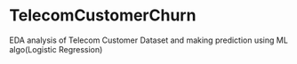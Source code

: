 # TelecomCustomerChurn
EDA analysis of Telecom Customer Dataset and making prediction using ML algo(Logistic Regression)
